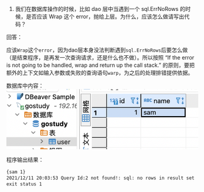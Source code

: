 1. 我们在数据库操作的时候，比如 dao 层中当遇到一个 sql.ErrNoRows 的时候，是否应该 Wrap 这个 error，抛给上层。为什么，应该怎么做请写出代码？

回答：

应该`Wrap`这个`error`，因为dao层本身没法判断遇到`sql.ErrNoRows`后要怎么做（是结束程序，是再发一次查询请求，还是什么也不做）。所以按照 “If the error is not going to be handled, wrap and return up the call stack.” 的原则，要把额外的上下文如输入参数或失败的查询语句`warp`，为之后的处理排错提供依据。

数据库中内容：
![alt 数据库中内容](./databaseInfo.png)

程序输出结果：

```
{sam 1}
2021/12/11 20:03:53 Query Id:2 not found!: sql: no rows in result set
exit status 1
```

